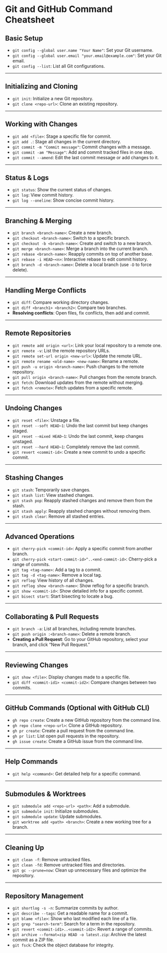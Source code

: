 # Git and GitHub Command Cheatsheet

## **Basic Setup**
- `git config --global user.name "Your Name"`: Set your Git username.
- `git config --global user.email "your.email@example.com"`: Set your Git email.
- `git config --list`: List all Git configurations.

---

## **Initializing and Cloning**
- `git init`: Initialize a new Git repository.
- `git clone <repo-url>`: Clone an existing repository.

---

## **Working with Changes**
- `git add <file>`: Stage a specific file for commit.
- `git add .`: Stage all changes in the current directory.
- `git commit -m "Commit message"`: Commit changes with a message.
- `git commit -am "Message"`: Add and commit tracked files in one step.
- `git commit --amend`: Edit the last commit message or add changes to it.

---

## **Status & Logs**
- `git status`: Show the current status of changes.
- `git log`: View commit history.
- `git log --oneline`: Show concise commit history.

---

## **Branching & Merging**
- `git branch <branch-name>`: Create a new branch.
- `git checkout <branch-name>`: Switch to a specific branch.
- `git checkout -b <branch-name>`: Create and switch to a new branch.
- `git merge <branch-name>`: Merge a branch into the current branch.
- `git rebase <branch-name>`: Reapply commits on top of another base.
- `git rebase -i HEAD~<n>`: Interactive rebase to edit commit history.
- `git branch -d <branch-name>`: Delete a local branch (use `-D` to force delete).

---

## **Handling Merge Conflicts**
- `git diff`: Compare working directory changes.
- `git diff <branch1> <branch2>`: Compare two branches.
- **Resolving conflicts**: Open files, fix conflicts, then add and commit.

---

## **Remote Repositories**
- `git remote add origin <url>`: Link your local repository to a remote one.
- `git remote -v`: List the remote repository URLs.
- `git remote set-url origin <new-url>`: Update the remote URL.
- `git remote rename <old-name> <new-name>`: Rename a remote.
- `git push -u origin <branch-name>`: Push changes to the remote repository.
- `git pull origin <branch-name>`: Pull changes from the remote branch.
- `git fetch`: Download updates from the remote without merging.
- `git fetch <remote>`: Fetch updates from a specific remote.

---

## **Undoing Changes**
- `git reset <file>`: Unstage a file.
- `git reset --soft HEAD~1`: Undo the last commit but keep changes staged.
- `git reset --mixed HEAD~1`: Undo the last commit, keep changes unstaged.
- `git reset --hard HEAD~1`: Completely remove the last commit.
- `git revert <commit-id>`: Create a new commit to undo a specific commit.

---

## **Stashing Changes**
- `git stash`: Temporarily save changes.
- `git stash list`: View stashed changes.
- `git stash pop`: Reapply stashed changes and remove them from the stash.
- `git stash apply`: Reapply stashed changes without removing them.
- `git stash clear`: Remove all stashed entries.

---

## **Advanced Operations**
- `git cherry-pick <commit-id>`: Apply a specific commit from another branch.
- `git cherry-pick <start-commit-id>^..<end-commit-id>`: Cherry-pick a range of commits.
- `git tag <tag-name>`: Add a tag to a commit.
- `git tag -d <tag-name>`: Remove a local tag.
- `git reflog`: View history of all changes.
- `git reflog show <branch-name>`: Show reflog for a specific branch.
- `git show <commit-id>`: Show detailed info for a specific commit.
- `git bisect start`: Start bisecting to locate a bug.

---

## **Collaborating & Pull Requests**
- `git branch -a`: List all branches, including remote branches.
- `git push origin :<branch-name>`: Delete a remote branch.
- **Creating a Pull Request**: Go to your GitHub repository, select your branch, and click “New Pull Request.”

---

## **Reviewing Changes**
- `git show <file>`: Display changes made to a specific file.
- `git diff <commit-id1> <commit-id2>`: Compare changes between two commits.

---

## **GitHub Commands (Optional with GitHub CLI)**
- `gh repo create`: Create a new GitHub repository from the command line.
- `gh repo clone <repo-url>`: Clone a GitHub repository.
- `gh pr create`: Create a pull request from the command line.
- `gh pr list`: List open pull requests in the repository.
- `gh issue create`: Create a GitHub issue from the command line.

---

## **Help Commands**
- `git help <command>`: Get detailed help for a specific command.

---

## **Submodules & Worktrees**
- `git submodule add <repo-url> <path>`: Add a submodule.
- `git submodule init`: Initialize submodules.
- `git submodule update`: Update submodules.
- `git worktree add <path> <branch>`: Create a new working tree for a branch.

---

## **Cleaning Up**
- `git clean -f`: Remove untracked files.
- `git clean -fd`: Remove untracked files and directories.
- `git gc --prune=now`: Clean up unnecessary files and optimize the repository.

---

## **Repository Management**
- `git shortlog -s -n`: Summarize commits by author.
- `git describe --tags`: Get a readable name for a commit.
- `git blame <file>`: Show who last modified each line of a file.
- `git grep "search-term"`: Search for a term in the repository.
- `git revert <commit-id1>..<commit-id2>`: Revert a range of commits.
- `git archive --format=zip HEAD -o latest.zip`: Archive the latest commit as a ZIP file.
- `git fsck`: Check the object database for integrity.
